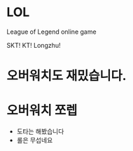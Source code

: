 # LOL
League of Legend
online game

SKT! KT! Longzhu!

# 오버워치도 재밌습니다.

# 오버워치 쪼렙

- 도타는 해봤습니다
- 롤은 무섭네요